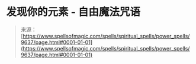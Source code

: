 <!--yml

category: 未分类

date: 2024-06-12 18:46:00

-->

# 发现你的元素 - 自由魔法咒语

> 来源：[https://www.spellsofmagic.com/spells/spiritual_spells/power_spells/9637/page.html#0001-01-01](https://www.spellsofmagic.com/spells/spiritual_spells/power_spells/9637/page.html#0001-01-01)
